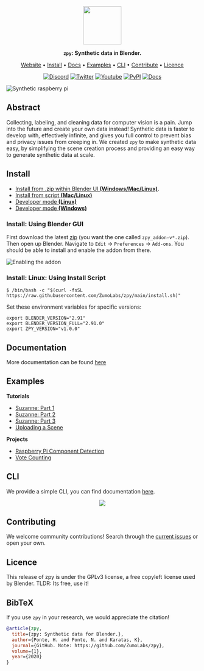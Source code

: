 <div align="center">

<img src="https://github.com/ZumoLabs/zpy/raw/main/docs/zl_tile_logo.png" width="100px">

**`zpy`: Synthetic data in Blender.**

<p align="center">
  <a href="https://zumolabs.ai/">Website</a> •
  <a href="#Install">Install</a> •
  <a href="#Documentation">Docs</a> •
  <a href="#Examples">Examples</a> •
  <a href="#CLI">CLI</a> •
  <a href="#Contribute">Contribute</a> •
  <a href="#Licence">Licence</a>
</p>

<p align="center">
  <a href="https://discord.gg/nXvXweHtG8"><img alt="Discord" title="Discord" src="https://img.shields.io/badge/-ZPY Devs-grey?style=for-the-badge&logo=discord&logoColor=white"/></a>
  <a href="https://twitter.com/ZumoLabs"><img alt="Twitter" title="Twitter" src="https://img.shields.io/badge/-@ZumoLabs-1DA1F2?style=for-the-badge&logo=twitter&logoColor=white"/></a>
  <a href="https://www.youtube.com/channel/UCcU2Z8ArljfDzfq7SOz-ytQ"><img alt="Youtube" title="Youtube" src="https://img.shields.io/badge/-ZumoLabs-red?style=for-the-badge&logo=youtube&logoColor=white"/></a>
  <a href="https://pypi.org/project/zpy-zumo/"><img alt="PyPI" title="PyPI" src="https://img.shields.io/badge/-PyPI-yellow?style=for-the-badge&logo=PyPI&logoColor=white"/></a>
  <a href="https://zumo-zpy.readthedocs.io/en/latest/index.html"><img alt="Docs" title="Docs" src="https://img.shields.io/badge/-Docs-black?style=for-the-badge&logo=Read%20the%20docs&logoColor=white"/></a>
</p>

</div>

![Synthetic raspberry pi](https://github.com/ZumoLabs/zpy/raw/main/docs/promo_image.png)

## Abstract

Collecting, labeling, and cleaning data for computer vision is a pain. Jump into the future and create your own data instead! Synthetic data is faster to develop with, effectively infinite, and gives you full control to prevent bias and privacy issues from creeping in. We created `zpy` to make synthetic data easy, by simplifying the scene creation process and providing an easy way to generate synthetic data at scale.

## Install

- [Install from .zip within Blender UI **(Windows/Mac/Linux)**](#installzip).
- [Install from script **(Mac/Linux)**](#installscript_linux)
- [Developer mode **(Linux)**](https://github.com/ZumoLabs/zpy/tree/main/docs/developer_mode.md#install-linux-developer-environment-)
- [Developer mode **(Windows)**](https://github.com/ZumoLabs/zpy/tree/main/docs/developer_mode.md#install-windows-developer-environment-)

### Install: Using Blender GUI <a name="installzip"></a>

First download the latest [zip](https://github.com/ZumoLabs/zpy/releases) (you want the one called `zpy_addon-v*.zip`). Then open up Blender. Navigate to `Edit` -> `Preferences` -> `Add-ons`. You should be able to install and enable the addon from there.

![Enabling the addon](https://github.com/ZumoLabs/zpy/raw/main/docs/install_zpy.png)

### Install: Linux: Using Install Script <a name="installscript_linux"></a>

``` 
$ /bin/bash -c "$(curl -fsSL https://raw.githubusercontent.com/ZumoLabs/zpy/main/install.sh)"
```

Set these environment variables for specific versions:

```
export BLENDER_VERSION="2.91"
export BLENDER_VERSION_FULL="2.91.0"
export ZPY_VERSION="v1.0.0"
```

## Documentation

More documentation can be found [here](https://zumo-zpy.readthedocs.io/en/latest/)

## Examples

**Tutorials**
- [Suzanne: Part 1](https://github.com/ZumoLabs/zpy/tree/main/examples/suzanne)
- [Suzanne: Part 2](https://github.com/ZumoLabs/zpy/tree/main/examples/suzanne_2)
- [Suzanne: Part 3](https://github.com/ZumoLabs/zpy/tree/main/examples/suzanne_3)
- [Uploading a Scene](https://github.com/ZumoLabs/zpy/tree/main/examples/uploading_a_scene)

**Projects**
- [Raspberry Pi Component Detection](https://towardsdatascience.com/training-ai-with-cgi-b2fb3ca43929)
- [Vote Counting](https://towardsdatascience.com/patrick-vs-squidward-training-vote-detection-ai-with-synthetic-data-d8e24eca114d)

## CLI

We provide a simple CLI, you can find documentation [here](https://github.com/ZumoLabs/zpy/tree/main/docs/cli/README.md).

<p align="center"><img src="docs/cli/gif/createdataset.gif?raw=true"/></p>

## Contributing

We welcome community contributions! Search through the [current issues](https://github.com/ZumoLabs/zpy/issues) or open your own.

## Licence

This release of zpy is under the GPLv3 license, a free copyleft license used by Blender. TLDR: Its free, use it!

## BibTeX

If you use `zpy` in your research, we would appreciate the citation!

```bibtex
@article{zpy,
  title={zpy: Synthetic data for Blender.},
  author={Ponte, H. and Ponte, N. and Karatas, K},
  journal={GitHub. Note: https://github.com/ZumoLabs/zpy},
  volume={1},
  year={2020}
}
```
